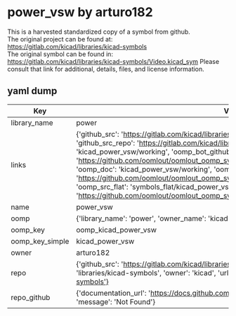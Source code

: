 # power_vsw by arturo182  
This is a harvested standardized copy of a symbol from github.  
The original project can be found at:  
https://gitlab.com/kicad/libraries/kicad-symbols  
The original symbol can be found in:
https://gitlab.com/kicad/libraries/kicad-symbols/Video.kicad_sym
Please consult that link for additional, details, files, and license information.  
## yaml dump  
| Key | Value |  
| --- | --- |  
| library_name | power |  
| links | {'github_src': 'https://gitlab.com/kicad/libraries/kicad-symbols/Video.kicad_sym', 'github_src_repo': 'https://gitlab.com/kicad/libraries/kicad-symbols', 'oomp_bot': 'kicad_power_vsw/working', 'oomp_bot_github': 'https://github.com/oomlout/oomlout_oomp_symbol_bot/tree/main/kicad_power_vsw/working', 'oomp_doc': 'kicad_power_vsw/working', 'oomp_doc_github': 'https://github.com/oomlout/oomlout_oomp_symbol_doc/tree/main/kicad_power_vsw/working', 'oomp_src_flat': 'symbols_flat/kicad_power_vsw/working', 'oomp_src_flat_github': 'https://github.com/oomlout/oomlout_oomp_symbol_src/tree/main/kicad_power_vsw/working'} |  
| name | power_vsw |  
| oomp | {'library_name': 'power', 'owner_name': 'kicad', 'symbol_name': 'power_vsw'} |  
| oomp_key | oomp_kicad_power_vsw |  
| oomp_key_simple | kicad_power_vsw |  
| owner | arturo182 |  
| repo | {'github_src': 'https://gitlab.com/kicad/libraries/kicad-symbols/Video.kicad_sym', 'name': 'libraries/kicad-symbols', 'owner': 'kicad', 'url': 'https://gitlab.com/kicad/libraries/kicad-symbols'} |  
| repo_github | {'documentation_url': 'https://docs.github.com/rest/repos/repos#get-a-repository', 'message': 'Not Found'} |  


